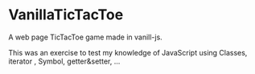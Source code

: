 # VanillaTicTacToe
 A web page TicTacToe game made in vanill-js. 
 
 This was an exercise to test my knowledge of JavaScript using Classes, iterator , Symbol, getter&setter, ...
